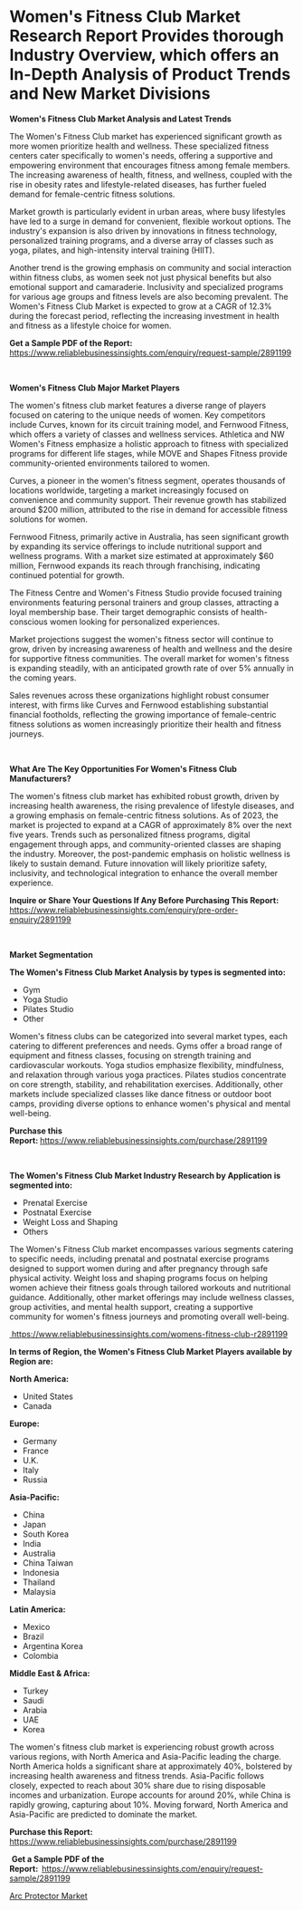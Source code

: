 <p><h1>Women's Fitness Club Market Research Report Provides thorough Industry Overview, which offers an In-Depth Analysis of Product Trends and New Market Divisions</h1></p><p><strong>Women's Fitness Club Market Analysis and Latest Trends</strong></p>
<p><p>The Women's Fitness Club market has experienced significant growth as more women prioritize health and wellness. These specialized fitness centers cater specifically to women's needs, offering a supportive and empowering environment that encourages fitness among female members. The increasing awareness of health, fitness, and wellness, coupled with the rise in obesity rates and lifestyle-related diseases, has further fueled demand for female-centric fitness solutions.</p><p>Market growth is particularly evident in urban areas, where busy lifestyles have led to a surge in demand for convenient, flexible workout options. The industry's expansion is also driven by innovations in fitness technology, personalized training programs, and a diverse array of classes such as yoga, pilates, and high-intensity interval training (HIIT). </p><p>Another trend is the growing emphasis on community and social interaction within fitness clubs, as women seek not just physical benefits but also emotional support and camaraderie. Inclusivity and specialized programs for various age groups and fitness levels are also becoming prevalent. The Women's Fitness Club Market is expected to grow at a CAGR of 12.3% during the forecast period, reflecting the increasing investment in health and fitness as a lifestyle choice for women.</p></p>
<p><strong>Get a Sample PDF of the Report:&nbsp;</strong> <a href="https://www.reliablebusinessinsights.com/enquiry/request-sample/2891199?utm_campaign=3455&utm_medium=2&utm_source=Github&utm_content=ia&utm_term=14032025&utm_id=womens-fitness-club">https://www.reliablebusinessinsights.com/enquiry/request-sample/2891199</a></p>
<p>&nbsp;</p>
<p><strong>Women's Fitness Club Major Market Players</strong></p>
<p><p>The women's fitness club market features a diverse range of players focused on catering to the unique needs of women. Key competitors include Curves, known for its circuit training model, and Fernwood Fitness, which offers a variety of classes and wellness services. Athletica and NW Women's Fitness emphasize a holistic approach to fitness with specialized programs for different life stages, while MOVE and Shapes Fitness provide community-oriented environments tailored to women.</p><p>Curves, a pioneer in the women's fitness segment, operates thousands of locations worldwide, targeting a market increasingly focused on convenience and community support. Their revenue growth has stabilized around $200 million, attributed to the rise in demand for accessible fitness solutions for women.</p><p>Fernwood Fitness, primarily active in Australia, has seen significant growth by expanding its service offerings to include nutritional support and wellness programs. With a market size estimated at approximately $60 million, Fernwood expands its reach through franchising, indicating continued potential for growth.</p><p>The Fitness Centre and Women's Fitness Studio provide focused training environments featuring personal trainers and group classes, attracting a loyal membership base. Their target demographic consists of health-conscious women looking for personalized experiences.</p><p>Market projections suggest the women's fitness sector will continue to grow, driven by increasing awareness of health and wellness and the desire for supportive fitness communities. The overall market for women's fitness is expanding steadily, with an anticipated growth rate of over 5% annually in the coming years.</p><p>Sales revenues across these organizations highlight robust consumer interest, with firms like Curves and Fernwood establishing substantial financial footholds, reflecting the growing importance of female-centric fitness solutions as women increasingly prioritize their health and fitness journeys.</p></p>
<p>&nbsp;</p>
<p><strong>What Are The Key Opportunities For Women's Fitness Club Manufacturers?</strong></p>
<p><p>The women's fitness club market has exhibited robust growth, driven by increasing health awareness, the rising prevalence of lifestyle diseases, and a growing emphasis on female-centric fitness solutions. As of 2023, the market is projected to expand at a CAGR of approximately 8% over the next five years. Trends such as personalized fitness programs, digital engagement through apps, and community-oriented classes are shaping the industry. Moreover, the post-pandemic emphasis on holistic wellness is likely to sustain demand. Future innovation will likely prioritize safety, inclusivity, and technological integration to enhance the overall member experience.</p></p>
<p><strong>Inquire or Share Your Questions If Any Before Purchasing This Report:</strong> <a href="https://www.reliablebusinessinsights.com/enquiry/pre-order-enquiry/2891199?utm_campaign=3455&utm_medium=2&utm_source=Github&utm_content=ia&utm_term=14032025&utm_id=womens-fitness-club">https://www.reliablebusinessinsights.com/enquiry/pre-order-enquiry/2891199</a></p>
<p>&nbsp;</p>
<p><strong>Market Segmentation</strong></p>
<p><strong>The Women's Fitness Club Market Analysis by types is segmented into:</strong></p>
<p><ul><li>Gym</li><li>Yoga Studio</li><li>Pilates Studio</li><li>Other</li></ul></p>
<p><p>Women's fitness clubs can be categorized into several market types, each catering to different preferences and needs. Gyms offer a broad range of equipment and fitness classes, focusing on strength training and cardiovascular workouts. Yoga studios emphasize flexibility, mindfulness, and relaxation through various yoga practices. Pilates studios concentrate on core strength, stability, and rehabilitation exercises. Additionally, other markets include specialized classes like dance fitness or outdoor boot camps, providing diverse options to enhance women's physical and mental well-being.</p></p>
<p><strong>Purchase this Report:&nbsp;</strong><a href="https://www.reliablebusinessinsights.com/purchase/2891199?utm_campaign=3455&utm_medium=2&utm_source=Github&utm_content=ia&utm_term=14032025&utm_id=womens-fitness-club">https://www.reliablebusinessinsights.com/purchase/2891199</a></p>
<p>&nbsp;</p>
<p><strong>The Women's Fitness Club Market Industry Research by Application is segmented into:</strong></p>
<p><ul><li>Prenatal Exercise</li><li>Postnatal Exercise</li><li>Weight Loss and Shaping</li><li>Others</li></ul></p>
<p><p>The Women's Fitness Club market encompasses various segments catering to specific needs, including prenatal and postnatal exercise programs designed to support women during and after pregnancy through safe physical activity. Weight loss and shaping programs focus on helping women achieve their fitness goals through tailored workouts and nutritional guidance. Additionally, other market offerings may include wellness classes, group activities, and mental health support, creating a supportive community for women's fitness journeys and promoting overall well-being.</p></p>
<p><a href="https://www.reliablebusinessinsights.com/womens-fitness-club-r2891199?utm_campaign=3455&utm_medium=2&utm_source=Github&utm_content=ia&utm_term=14032025&utm_id=womens-fitness-club">&nbsp;https://www.reliablebusinessinsights.com/womens-fitness-club-r2891199</a></p>
<p><strong>In terms of Region, the Women's Fitness Club Market Players available by Region are:</strong></p>
<p>
    <p> <strong> North America: </strong>
        <ul>
            <li>United States</li>
            <li>Canada</li>
        </ul>
        </p> 
    <p> <strong> Europe: </strong>
        <ul>
            <li>Germany</li>
            <li>France</li>
            <li>U.K.</li>
            <li>Italy</li>
            <li>Russia</li>
        </ul>
        </p> 
    <p> <strong> Asia-Pacific: </strong>
        <ul>
            <li>China</li>
            <li>Japan</li>
            <li>South Korea</li>
            <li>India</li>
            <li>Australia</li>
            <li>China Taiwan</li>
            <li>Indonesia</li>
            <li>Thailand</li>
            <li>Malaysia</li>
        </ul>
        </p> 
    <p> <strong> Latin America: </strong>
        <ul>
            <li>Mexico</li>
            <li>Brazil</li>
            <li>Argentina Korea</li>
            <li>Colombia</li>
        </ul>
        </p> 
    <p> <strong> Middle East & Africa: </strong>
        <ul>
            <li>Turkey</li>
            <li>Saudi</li>
            <li>Arabia</li>
            <li>UAE</li>
            <li>Korea</li>
        </ul>
    </p>
    </p>
<p><p>The women's fitness club market is experiencing robust growth across various regions, with North America and Asia-Pacific leading the charge. North America holds a significant share at approximately 40%, bolstered by increasing health awareness and fitness trends. Asia-Pacific follows closely, expected to reach about 30% share due to rising disposable incomes and urbanization. Europe accounts for around 20%, while China is rapidly growing, capturing about 10%. Moving forward, North America and Asia-Pacific are predicted to dominate the market.</p></p>
<p><strong>Purchase this Report: </strong><a href="https://www.reliablebusinessinsights.com/purchase/2891199?utm_campaign=3455&utm_medium=2&utm_source=Github&utm_content=ia&utm_term=14032025&utm_id=womens-fitness-club">https://www.reliablebusinessinsights.com/purchase/2891199</a></p>
<p>&nbsp;<strong>Get a Sample PDF of the Report:&nbsp;&nbsp;</strong><a href="https://www.reliablebusinessinsights.com/enquiry/request-sample/2891199?utm_campaign=3455&utm_medium=2&utm_source=Github&utm_content=ia&utm_term=14032025&utm_id=womens-fitness-club">https://www.reliablebusinessinsights.com/enquiry/request-sample/2891199</a></p>
<p><strong></strong></p>
<p><p><a href="https://github.com/mateyappiazo/Market-Research-Report-List-1/blob/main/arc-protector-market.md?utm_campaign=3455&utm_medium=2&utm_source=Github&utm_content=ia&utm_term=14032025&utm_id=womens-fitness-club">Arc Protector Market</a></p></p>